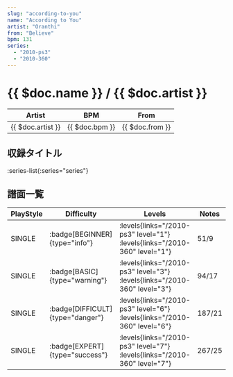 ```yaml
---
slug: "according-to-you"
name: "According to You"
artist: "Oranthi"
from: "Believe"
bpm: 131
series:
  - "2010-ps3"
  - "2010-360"
---
```


# {{ $doc.name }} / {{ $doc.artist }}

|Artist|BPM|From|
|------|---|----|
|{{ $doc.artist }}|{{ $doc.bpm }}|{{ $doc.from }}|

## 収録タイトル

:series-list{:series="series"}

## 譜面一覧

|PlayStyle|Difficulty|Levels|Notes|Movie|
|---------|----------|------|-----|-----|
|SINGLE| :badge[BEGINNER]{type="info"}| :levels{links="/2010-ps3" level="1"} :levels{links="/2010-360" level="1"}|51/9||
|SINGLE| :badge[BASIC]{type="warning"}| :levels{links="/2010-ps3" level="3"} :levels{links="/2010-360" level="3"}|94/17||
|SINGLE| :badge[DIFFICULT]{type="danger"}| :levels{links="/2010-ps3" level="6"} :levels{links="/2010-360" level="6"}|187/21||
|SINGLE| :badge[EXPERT]{type="success"}| :levels{links="/2010-ps3" level="7"} :levels{links="/2010-360" level="7"}|267/25||
